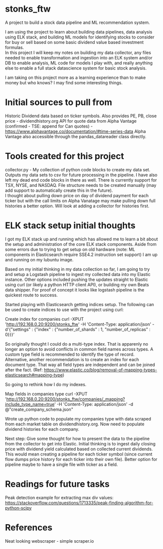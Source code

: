 # stonks_ftw
A project to build a stock data pipeline and ML recommendation system.

I am using the project to learn about building data pipelines, data analysis using ELK stack, and building ML models for identifying stocks to consider for buy or sell based on some basic dividend value based investment formulas.  
In this project I will keep my notes on building my data collector, any files needed to enable transformation and ingestion into an ELK system and/or DB to enable analysis, ML code for models I play with, and really anything else to enable a full stack datascience system for basic stock analysis.

I am taking on this project more as a learning experience than to make money but who knows?  I may find some interesting things.

# Initial sources to pull from

Historic Dividend data based on ticker symbols.  Also provides PE, PB, close price - dividendhistory.org
API for quote data from Alpha Vantage (confirmed - TSE: append for Can quotes) - https://www.alphavantage.co/documentation/#time-series-data
Alpha Vantage also accessible through the pandas_datareader class directly.

# Tools created for this project

collector.py - My collection of python code blocks to create my data set.  Outputs my data sets to csv for future processing in the pipeline.  I have also left my dead end code blocks in there as well.  There is currently support for TSX, NYSE, and NASDAQ.  File structure needs to be created manually (may add support to automatically create this in the future).  
I thought about pulling down price on day of dividend payment for each ticker but with the call limits on Alpha Vanatage may make pulling down full histories a better option. Will look at adding a collector for histories first. 

# ELK stack setup initial thoughts

I got my ELK stack up and running which has allowed me to learn a bit about the setup and administration of the core ELK stack components.  Aside from some errors due to trying to get setup on old hardware (note:  ML components in Elasticsearch require SSE4.2 instruction set support) I am up and running on my lubuntu image.  

Based on my initial thinking in my data collection so far, I am going to try and setup a Logstash pipeline to ingest my collected data into my Elastic instance.  Other options included pushing the updates straight to Elastic using curl (or likely a python HTTP client API), or building my own Beats data shipper.  For proof of concept it looks like logstash pipeline is the quickest route to success. 

Started playing with Elasticsearch getting indices setup.  The following can be used to create indices to use with the project using curl:

Create index for companies
curl -XPUT 'http://192.168.0.20:9200/stonks_ftw' -H 'Content-Type: application/json' -d'{"settings" : {"index" : {"number_of_shards" : 1, "number_of_replicas" : 0}}}'

So originally thought I could do a multi-type index.  That is apparenly no longer an option to avoid conflicts in common field names across types.  A custom type field is recommended to identify the type of record.  Alternative, another recommendation is to create an index for each document type.  That way all field types are independent and can be joined after the fact. (Ref: https://www.elastic.co/blog/removal-of-mapping-types-elasticsearch#mapping-type)

So going to rethink how I do my indexes.  

Map fields in companies type
curl -XPUT 'http://192.168.0.20:9200/stonks_ftw/companies/_mapping?include_type_name=true' -H 'Content-Type: application/json' -d @"create_company_schema.json"

Wrote up python code to populate my companies type with data scraped from each market table on dividendhistory.org.  Now need to populate dividend histories for each company.  

Next step:  Give some thought for how to present the data to the pipeline from the collector to get into Elastic.  Initial thinking is to ingest daily closing price with dividend yield calculated based on collected current dividends.  This would mean creating a pipeline for each ticker symbol (since current flow dumps price history for each ticker into their own file).  Better option for pipeline maybe to have a single file with ticker as a field.  

# Readings for future tasks

Peak detection example for extracting max div values:
https://stackoverflow.com/questions/1713335/peak-finding-algorithm-for-python-scipy


# References
Neat looking webscraper - simple scraper.io
